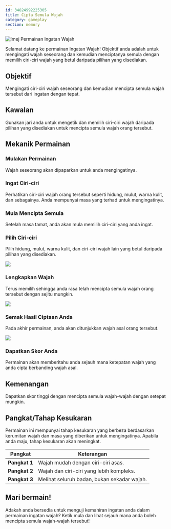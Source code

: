 ```yaml
---
id: 34824992225305
title: Cipta Semula Wajah
category: gameplay
section: memory
---
```

![Imej Permainan Ingatan Wajah](https://help.studycat.com/hc/article_attachments/34824961331481)

Selamat datang ke permainan Ingatan Wajah! Objektif anda adalah untuk mengingati wajah seseorang dan kemudian menciptanya semula dengan memilih ciri-ciri wajah yang betul daripada pilihan yang disediakan.

## Objektif

Mengingati ciri-ciri wajah seseorang dan kemudian mencipta semula wajah tersebut dari ingatan dengan tepat.

## Kawalan

Gunakan jari anda untuk mengetik dan memilih ciri-ciri wajah daripada pilihan yang disediakan untuk mencipta semula wajah orang tersebut.

## Mekanik Permainan

### Mulakan Permainan

Wajah seseorang akan dipaparkan untuk anda mengingatinya.

### Ingat Ciri-ciri

Perhatikan ciri-ciri wajah orang tersebut seperti hidung, mulut, warna kulit, dan sebagainya. Anda mempunyai masa yang terhad untuk mengingatinya.

### Mula Mencipta Semula

Setelah masa tamat, anda akan mula memilih ciri-ciri yang anda ingat.

### Pilih Ciri-ciri

Pilih hidung, mulut, warna kulit, dan ciri-ciri wajah lain yang betul daripada pilihan yang disediakan.

![](https://help.studycat.com/hc/article_attachments/34824961340697)

### Lengkapkan Wajah

Terus memilih sehingga anda rasa telah mencipta semula wajah orang tersebut dengan sejitu mungkin.

![](https://help.studycat.com/hc/article_attachments/34824961345177)

### Semak Hasil Ciptaan Anda

Pada akhir permainan, anda akan ditunjukkan wajah asal orang tersebut.

![](https://help.studycat.com/hc/article_attachments/34824961349017)

### Dapatkan Skor Anda

Permainan akan memberitahu anda sejauh mana ketepatan wajah yang anda cipta berbanding wajah asal.

## Kemenangan

Dapatkan skor tinggi dengan mencipta semula wajah-wajah dengan setepat mungkin.

## Pangkat/Tahap Kesukaran

Permainan ini mempunyai tahap kesukaran yang berbeza berdasarkan kerumitan wajah dan masa yang diberikan untuk mengingatinya. Apabila anda maju, tahap kesukaran akan meningkat.

| Pangkat | Keterangan |
| --- | --- |
| **Pangkat&nbsp;1** | Wajah mudah dengan ciri-ciri asas. |
| **Pangkat&nbsp;2** | Wajah dan ciri-ciri yang lebih kompleks. |
| **Pangkat&nbsp;3** | Melihat seluruh badan, bukan sekadar wajah. |

## Mari bermain!

Adakah anda bersedia untuk menguji kemahiran ingatan anda dalam permainan ingatan wajah? Ketik mula dan lihat sejauh mana anda boleh mencipta semula wajah-wajah tersebut!